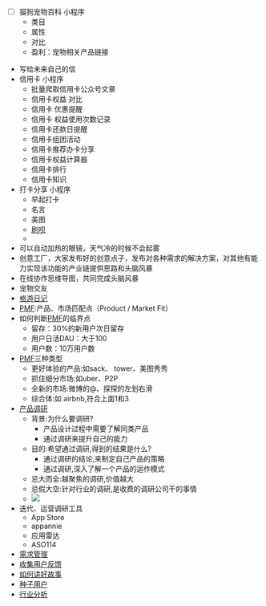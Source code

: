 - [ ] 猫狗宠物百科 小程序
    - 类目
    - 属性
    - 对比
    - 盈利：宠物相关产品链接
- 写给未来自己的信
- 信用卡 小程序
    - 批量爬取信用卡公众号文章
    - 信用卡权益 对比
    - 信用卡 优惠提醒
    - 信用卡 权益使用次数记录
    - 信用卡还款日提醒
    - 信用卡组团活动
    - 信用卡推荐办卡分享
    - 信用卡权益计算器
    - 信用卡排行
    - 信用卡知识
- 打卡分享 小程序
    - 早起打卡
    - 名言
    - 美图
    - [刷呗](<刷呗.md>)
    - 
- 可以自动加热的眼镜，天气冷的时候不会起雾
- 创意工厂，大家发布好的创意点子，发布对各种需求的解决方案，对其他有能力实现该功能的产业链提供思路和头脑风暴
- 在线协作思维导图，共同完成头脑风暴
- 宠物交友
- [格游日记](<格游日记.md>)
- [PMF](<PMF.md>):产品、市场匹配点（Product / Market Fit）
- 如何判断[PMF](<PMF.md>)的临界点
    - 留存：30%的新用户次日留存
    - 用户日活DAU：大于100
    - 用户数：10万用户数
- [PMF](<PMF.md>)三种类型
    - 更好体验的产品:如sack、 tower、美图秀秀
    - 抓住细分市场:如uber、P2P
    - 全新的市场:微博的@、探探的左划右滑
    - 综合体:如 airbnb,符合上面1和3
- [产品调研](<产品调研.md>)
    - 背景:为什么要调研?
        - 产品设计过程中需要了解同类产品
        - 通过调研来提升自己的能力
    - 目的:希望通过调研,得到的结果是什么?
        - 通过调研的结论,来制定自己产品的策略
        - 通过调研,深入了解一个产品的运作模式
    - 忌大而全:越聚焦的调研,价值越大
    - 忌假大空:针对行业的调研,是收费的调研公司干的事情
    - ![](https://firebasestorage.googleapis.com/v0/b/firescript-577a2.appspot.com/o/imgs%2Fapp%2Flxyer%2F5-0Mc5RiUd.png?alt=media&token=dc0ccc47-433d-4047-9117-445434becdf1)
- 迭代、运营调研工具
    - App Store
    - appannie
    - 应用雷达
    - ASO114
- [需求管理](<需求管理.md>)
- [收集用户反馈](<收集用户反馈.md>)
- [如何讲好故事](<如何讲好故事.md>)
- [种子用户](<种子用户.md>)
- [行业分析](<行业分析.md>)

